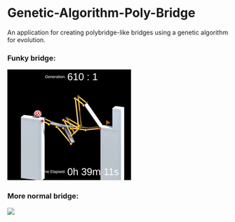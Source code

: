 # Genetic-Algorithm-Poly-Bridge


An application for creating polybridge-like bridges using a genetic algorithm for evolution.

### Funky bridge:

![](Assets/bridge.gif)


### More normal bridge:

![](bridge2.gif)
